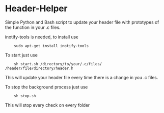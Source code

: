 # Header-Helper
Simple Python and Bash script to update your header file with prototypes of the function in your .c files.

inotify-tools is needed, to install use

        sudo apt-get install inotify-tools

To start just use


        sh start.sh /directory/to/your/.c/files/ /header/file/directory/header.h


This will update your header file every time there is a change in you .c files.

To stop the background process just use

        sh stop.sh

This will stop every check on every folder
